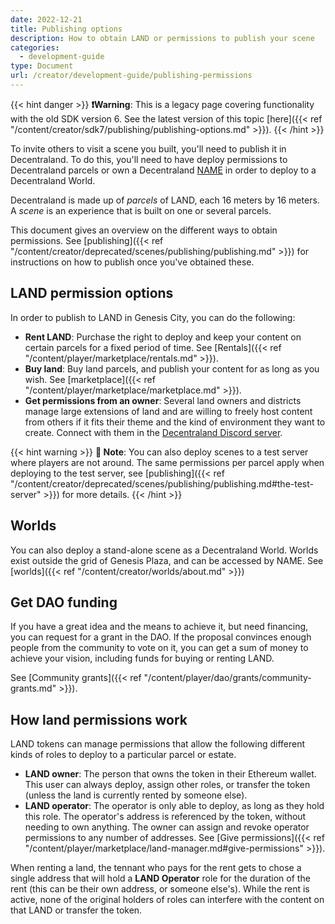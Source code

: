 ```yaml
---
date: 2022-12-21
title: Publishing options
description: How to obtain LAND or permissions to publish your scene
categories:
  - development-guide
type: Document
url: /creator/development-guide/publishing-permissions
---
```


{{< hint danger >}}
**❗Warning**: This is a legacy page covering functionality with the old SDK version 6. See the latest version of this topic [here]({{< ref "/content/creator/sdk7/publishing/publishing-options.md" >}}).
{{< /hint >}}

To invite others to visit a scene you built, you'll need to publish it in Decentraland. To do this, you'll need to have deploy permissions to Decentraland parcels or own a Decentraland [NAME](https://builder.decentraland.org/names) in order to deploy to a Decentraland World.

Decentraland is made up of _parcels_ of LAND, each 16 meters by 16 meters. A _scene_ is an experience that is built on one or several parcels.

This document gives an overview on the different ways to obtain permissions.
See [publishing]({{< ref "/content/creator/deprecated/scenes/publishing/publishing.md" >}}) for instructions on how to publish once you've obtained these.

## LAND permission options

In order to publish to LAND in Genesis City, you can do the following:

- **Rent LAND**: Purchase the right to deploy and keep your content on certain parcels for a fixed period of time. See [Rentals]({{< ref "/content/player/marketplace/rentals.md" >}}).
- **Buy land**: Buy land parcels, and publish your content for as long as you wish. See [marketplace]({{< ref "/content/player/marketplace/marketplace.md" >}}).
- **Get permissions from an owner**: Several land owners and districts manage large extensions of land and are willing to freely host content from others if it fits their theme and the kind of environment they want to create. Connect with them in the [Decentraland Discord server](https://dcl.gg/discord).

{{< hint warning >}}
**📔 Note**: You can also deploy scenes to a test server where players are not around. The same permissions per parcel apply when deploying to the test server, see [publishing]({{< ref "/content/creator/deprecated/scenes/publishing/publishing.md#the-test-server" >}}) for more details.
{{< /hint >}}

## Worlds

You can also deploy a stand-alone scene as a Decentraland World. Worlds exist outside the grid of Genesis Plaza, and can be accessed by NAME. See [worlds]({{< ref "/content/creator/worlds/about.md" >}})

## Get DAO funding

If you have a great idea and the means to achieve it, but need financing, you can request for a grant in the DAO. If the proposal convinces enough people from the community to vote on it, you can get a sum of money to achieve your vision, including funds for buying or renting LAND.

See [Community grants]({{< ref "/content/player/dao/grants/community-grants.md" >}}).

## How land permissions work

LAND tokens can manage permissions that allow the following different kinds of roles to deploy to a particular parcel or estate.

- **LAND owner**: The person that owns the token in their Ethereum wallet. This user can always deploy, assign other roles, or transfer the token (unless the land is currently rented by someone else).
- **LAND operator**: The operator is only able to deploy, as long as they hold this role. The operator's address is referenced by the token, without needing to own anything. The owner can assign and revoke operator permissions to any number of addresses. See [Give permissions]({{< ref "/content/player/marketplace/land-manager.md#give-permissions" >}}).

When renting a land, the tennant who pays for the rent gets to chose a single address that will hold a **LAND Operator** role for the duration of the rent (this can be their own address, or someone else's). While the rent is active, none of the original holders of roles can interfere with the content on that LAND or transfer the token.
